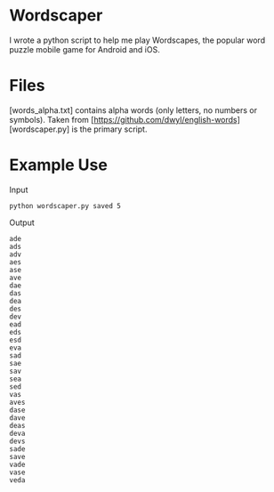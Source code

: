 # Wordscaper
I wrote a python script to help me play Wordscapes, the popular word puzzle mobile game for Android and iOS.

# Files
[words_alpha.txt] contains alpha words (only letters, no numbers or symbols). Taken from [https://github.com/dwyl/english-words]
[wordscaper.py] is the primary script. 

# Example Use
Input
```
python wordscaper.py saved 5
```

Output
```
ade
ads
adv
aes
ase
ave
dae
das
dea
des
dev
ead
eds
esd
eva
sad
sae
sav
sea
sed
vas
aves
dase
dave
deas
deva
devs
sade
save
vade
vase
veda
```

